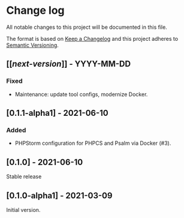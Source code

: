 # Change log
All notable changes to this project will be documented in this file.

The format is based on [Keep a Changelog](http://keepachangelog.com/)
and this project adheres to [Semantic Versioning](http://semver.org/).

## [[*next-version*]] - YYYY-MM-DD
### Fixed
- Maintenance: update tool configs, modernize Docker.

## [0.1.1-alpha1] - 2021-06-10
### Added
- PHPStorm configuration for PHPCS and Psalm via Docker (#3).

## [0.1.0] - 2021-06-10
Stable release

## [0.1.0-alpha1] - 2021-03-09
Initial version.
